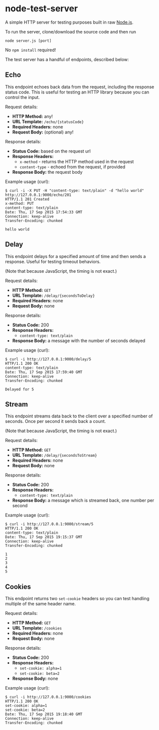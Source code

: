 # node-test-server
A simple HTTP server for testing purposes built in raw [Node.js](https://nodejs.org).

To run the server, clone/download the source code and then run

```
node server.js [port]
```

No `npm install` required!

The test server has a handful of endpoints, described below:

## Echo

This endpoint echoes back data from the request, including the response status code.
This is useful for testing an HTTP library because you can control the input.

Request details:
* **HTTP Method:** any!
* **URL Template:** `/echo/{statusCode}`
* **Required Headers:** none
* **Request Body:** (optional) any!

Response details:
* **Status Code:** based on the request url
* **Response Headers:**
  * `x-method` - returns the HTTP method used in the request
  * `content-type` - echoed from the request, if provided
* **Response Body:** the request body

Example usage (curl):
```
$ curl -i -X PUT -H "content-type: text/plain" -d "hello world" http://127.0.0.1:9000/echo/201
HTTP/1.1 201 Created
x-method: PUT
content-type: text/plain
Date: Thu, 17 Sep 2015 17:54:33 GMT
Connection: keep-alive
Transfer-Encoding: chunked

hello world
```


## Delay

This endpoint delays for a specified amount of time and then sends a response.
Useful for testing timeout behaviors.

(Note that because JavaScript, the timing is not exact.)

Request details:
* **HTTP Method:** `GET`
* **URL Template:** `/delay/{secondsToDelay}`
* **Required Headers:** none
* **Request Body:** none

Response details:
* **Status Code:** 200
* **Response Headers:**
  * `content-type: text/plain`
* **Response Body:** a message with the number of seconds delayed

Example usage (curl):
```
$ curl -i http://127.0.0.1:9000/delay/5
HTTP/1.1 200 OK
content-type: text/plain
Date: Thu, 17 Sep 2015 17:59:40 GMT
Connection: keep-alive
Transfer-Encoding: chunked

Delayed for 5
```


## Stream

This endpoint streams data back to the client over a specified number of seconds. Once per second it sends back a count.

(Note that because JavaScript, the timing is not exact.)

Request details:
* **HTTP Method:** `GET`
* **URL Template:** `/delay/{secondsToStream}`
* **Required Headers:** none
* **Request Body:** none

Response details:
* **Status Code:** 200
* **Response Headers:**
  * `content-type: text/plain`
* **Response Body:** a message which is streamed back, one number per second

Example usage (curl):
```
$ curl -i http://127.0.0.1:9000/stream/5
HTTP/1.1 200 OK
content-type: text/plain
Date: Thu, 17 Sep 2015 19:15:37 GMT
Connection: keep-alive
Transfer-Encoding: chunked

1
2
3
4
5
```


## Cookies

This endpoint returns two `set-cookie` headers so you can test handling multiple of the same header name.

Request details:
* **HTTP Method:** `GET`
* **URL Template:** `/cookies`
* **Required Headers:** none
* **Request Body:** none

Response details:
* **Status Code:** 200
* **Response Headers:**
  * `set-cookie: alpha=1`
  * `set-cookie: beta=2`
* **Response Body:** none

Example usage (curl):
```
$ curl -i http://127.0.0.1:9000/cookies
HTTP/1.1 200 OK
set-cookie: alpha=1
set-cookie: beta=2
Date: Thu, 17 Sep 2015 19:18:40 GMT
Connection: keep-alive
Transfer-Encoding: chunked
```
